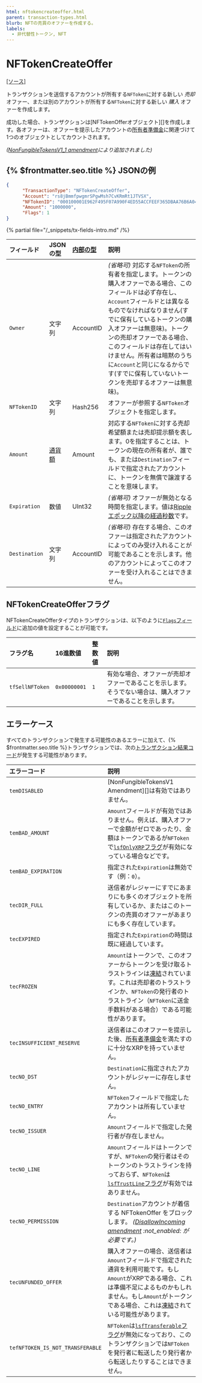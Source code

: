 ```yaml
---
html: nftokencreateoffer.html
parent: transaction-types.html
blurb: NFTの売買のオファーを作成する。
labels:
  - 非代替性トークン, NFT
---
```

# NFTokenCreateOffer
[[ソース]](https://github.com/XRPLF/rippled/blob/master/src/ripple/app/tx/impl/NFTokenCreateOffer.cpp "ソース")

トランザクションを送信するアカウントが所有する`NFToken`に対する新しい _売却_ オファー、または別のアカウントが所有する`NFToken`に対する新しい _購入_ オファーを作成します。

成功した場合、トランザクションは[NFTokenOfferオブジェクト][]を作成します。各オファーは、オファーを提示したアカウントの[所有者準備金](../../../../concepts/accounts/reserves.md)に関連づけて1つのオブジェクトとしてカウントされます。

_([NonFungibleTokensV1_1 amendment](../../../../resources/known-amendments.md#nonfungibletokensv1_1)により追加されました)_

## {% $frontmatter.seo.title %} JSONの例

```json
{
      "TransactionType": "NFTokenCreateOffer",
      "Account": "rs8jBmmfpwgmrSPgwMsh7CvKRmRt1JTVSX",
      "NFTokenID": "000100001E962F495F07A990F4ED55ACCFEEF365DBAA76B6A048C0A200000007",
      "Amount": "1000000",
      "Flags": 1
}
```


{% partial file="/_snippets/tx-fields-intro.md" /%}

| フィールド      | JSONの型            | [内部の型](../../binary-format.md)        | 説明               |
|:--------------|:--------------------|:------------------|:-------------------|
| `Owner`       | 文字列              | AccountID         | _(省略可)_ 対応する`NFToken`の所有者を指定します。トークンの購入オファーである場合、このフィールドは必ず存在し、`Account`フィールドとは異なるものでなければなりません(すでに保有しているトークンの購入オファーは無意味)。トークンの売却オファーである場合、このフィールドは存在してはいけません。所有者は暗黙のうちに`Account`と同じになるからです(すでに保有していないトークンを売却するオファーは無意味)。 |
| `NFTokenID`     | 文字列              | Hash256           | オファーが参照する`NFToken`オブジェクトを指定します。 |
| `Amount`      | [通貨額](../../data-types/basic-data-types.md#通貨額の指定) | Amount            | 対応する`NFToken`に対する売却希望額または売却提示額を表します。0を指定することは、トークンの現在の所有者が、誰でも、または`Destination`フィールドで指定されたアカウントに、トークンを無償で譲渡することを意味します。 |
| `Expiration`  | 数値              | UInt32            | _(省略可)_ オファーが無効となる時間を指定します。値は[Rippleエポック以降の経過秒数](../../data-types/basic-data-types.md#時間の指定)です。 |
| `Destination` | 文字列              | AccountID         | _(省略可)_ 存在する場合、このオファーは指定されたアカウントによってのみ受け入れることが可能であることを示します。他のアカウントによってこのオファーを受け入れることはできません。 |


## NFTokenCreateOfferフラグ

NFTokenCreateOfferタイプのトランザクションは、以下のように[`Flags`フィールド](transaction-common-fields.html#flags-field)に追加の値を設定することが可能です。

| フラグ名         | 16進数値      | 整数値          | 説明                          |
|:----------------|:-------------|:--------------|:------------------------------|
| `tfSellNFToken` | `0x00000001` | `1`           | 有効な場合、オファーが売却オファーであることを示します。そうでない場合は、購入オファーであることを示します。 |


## エラーケース

すべてのトランザクションで発生する可能性のあるエラーに加えて、{% $frontmatter.seo.title %}トランザクションでは、次の[トランザクション結果コード](../transaction-results/transaction-results.md)が発生する可能性があります。

| エラーコード                    | 説明                                          |
|:---------------------------------|:------------------------------------------|
| `temDISABLED`                    | [NonFungibleTokensV1 Amendment][]は有効ではありません。 |
| `temBAD_AMOUNT`                  | `Amount`フィールドが有効ではありません。例えば、購入オファーで金額がゼロであったり、金額はトークンであるが`NFToken`で[`lsfOnlyXRP`フラグ](../../data-types/nftoken.md#nftoken-フラグ)が有効になっている場合などです。 |
| `temBAD_EXPIRATION`              | 指定された`Expiration`は無効です（例：`0`）。 |
| `tecDIR_FULL`                    | 送信者がレジャーにすでにあまりにも多くのオブジェクトを所有しているか、またはこのトークンの売買のオファーがあまりにも多く存在しています。 |
| `tecEXPIRED`                     | 指定された`Expiration`の時間は既に経過しています。 |
| `tecFROZEN`                      | `Amount`はトークンで、このオファーからトークンを受け取るトラストラインは[凍結](../../../../concepts/tokens/fungible-tokens/freezes.md)されています。これは売却者のトラストラインか、`NFToken`の発行者のトラストライン（`NFToken`に送金手数料がある場合）である可能性があります。 |
| `tecINSUFFICIENT_RESERVE`        | 送信者はこのオファーを提示した後、[所有者準備金](../../../../concepts/accounts/reserves.md)を満たすのに十分なXRPを持っていません。 |
| `tecNO_DST`                      | `Destination`に指定されたアカウントがレジャーに存在しません。 |
| `tecNO_ENTRY`                    | `NFToken`フィールドで指定したアカウントは所有していません。 |
| `tecNO_ISSUER`                   | `Amount`フィールドで指定した発行者が存在しません。 |
| `tecNO_LINE`                     | `Amount`フィールドはトークンですが、`NFToken`の発行者はそのトークンのトラストラインを持っておらず、`NFToken`は[`lsfTrustLine`フラグ](../../data-types/nftoken.md#nftoken-フラグ)が有効ではありません。 |
| `tecNO_PERMISSION`               | `Destination`アカウントが着信する NFTokenOffer をブロックします。 _([DisallowIncoming amendment](../../../../resources/known-amendments.md#disallowincoming) :not_enabled: が必要です。)_
| `tecUNFUNDED_OFFER`              | 購入オファーの場合、送信者は`Amount`フィールドで指定された通貨を利用可能です。もし`Amount`がXRPである場合、これは準備不足によるものかもしれません。もし`Amount`がトークンである場合、これは[凍結](../../../../concepts/tokens/fungible-tokens/freezes.md)されている可能性があります。 |
| `tefNFTOKEN_IS_NOT_TRANSFERABLE` | `NFToken`は[`lsfTransferable`フラグ](nftoken.html#nftoken-flags)が無効になっており、このトランザクションでは`NFToken`を発行者に転送したり発行者から転送したりすることはできません。 |
